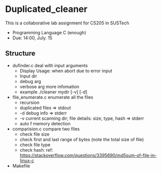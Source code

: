 # Duplicated_cleaner

This is a collaborative lab assignment for CS205 in SUSTech

 - Programming Language C (enough)
 - Due: 14:00, July. 15

## Structure

 - dufinder.c deal with input arguments
     - Display Usage: when abort due to error input
     - Input dir
     - debug arg
     - verbose arg more infomation
     - example ./cleaner mydir [-v] [-d]
 - file_enumerate.c enumerate all the files
     - recursion
     - duplicated files => stdout
     - -d debug info => stderr
     - -v current scanning dir; file details: size, type, hash => stderr
     - auto f memory detection
 - comparision.c compare two files
     - check file size
     - check first and last range of bytes (note the total size of file)
     - check file type
     - check hash: ref: https://stackoverflow.com/questions/3395690/md5sum-of-file-in-linux-c
 - Makefile